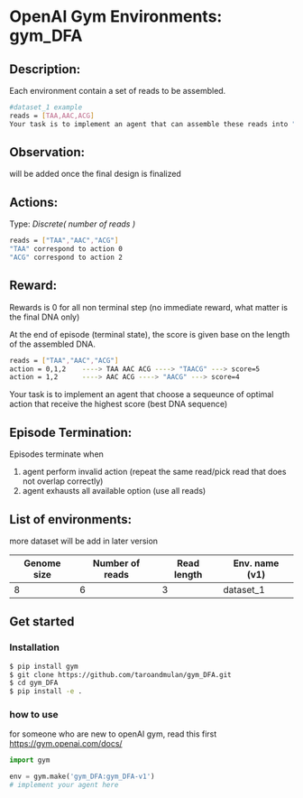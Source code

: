 # OpenAI Gym Environments: gym_DFA

## Description:
Each environment contain a set of reads to be assembled. 
```bash
#dataset_1 example
reads = [TAA,AAC,ACG] 
Your task is to implement an agent that can assemble these reads into "TAACG"
```
## Observation:
will be added once the final design is finalized		


## Actions:

Type: *Discrete( number of reads )*
```bash
reads = ["TAA","AAC","ACG"]
"TAA" correspond to action 0
"ACG" correspond to action 2
```

## Reward:

Rewards is 0 for all non terminal step (no immediate reward, what matter is the final DNA only)

At the end of episode (terminal state), the score is given base on the length of the assembled DNA.

```bash
reads = ["TAA","AAC","ACG"]
action = 0,1,2    ----> TAA AAC ACG ----> "TAACG" ---> score=5
action = 1,2      ----> AAC ACG ----> "AACG" ---> score=4
```
Your task is to implement an agent that choose a sequeunce of optimal action that receive the highest score (best DNA sequence) 
## Episode Termination:

Episodes terminate when 

1. agent perform invalid action (repeat the same read/pick read that does not overlap correctly)
2. agent exhausts all available option (use all reads)

## List of environments:

more dataset will be add in later version


Genome size | Number of reads | Read length | Env. name (v1) | 
------------ | ------------- | ------------- | ------------- | 
8 | 6 | 3 | dataset_1| 


## Get started

### Installation

```bash
$ pip install gym
$ git clone https://github.com/taroandmulan/gym_DFA.git
$ cd gym_DFA
$ pip install -e .
```


### how to use
for someone who are new to openAI gym, read this first https://gym.openai.com/docs/
```python
import gym

env = gym.make('gym_DFA:gym_DFA-v1')
# implement your agent here
```

